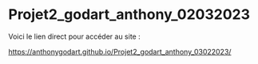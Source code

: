 # Projet2_godart_anthony_02032023

Voici le lien direct pour accéder au site :

https://anthonygodart.github.io/Projet2_godart_anthony_03022023/